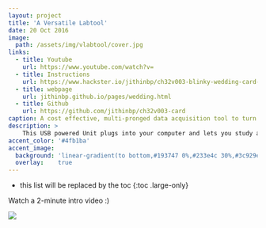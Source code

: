 ```yaml
---
layout: project
title: 'A Versatile Labtool'
date: 20 Oct 2016
image:  
  path: /assets/img/vlabtool/cover.jpg
links:
  - title: Youtube
    url: https://www.youtube.com/watch?v=
  - title: Instructions
    url: https://www.hackster.io/jithinbp/ch32v003-blinky-wedding-card-fc8f60
  - title: webpage
    url: jithinbp.github.io/pages/wedding.html
  - title: Github
    url: https://github.com/jithinbp/ch32v003-card
caption: A cost effective, multi-pronged data acquisition tool to turn your computer into a workbench for science and electronics experiments . Equipped with a Python Library and several Apps.
description: >
    This USB powered Unit plugs into your computer and lets you study a wide range of phenomena. The built in measurement capabilities include an oscilloscope, a frequency counter, and a  logic analyzer among other things. It also includes precise sine/triangle/square waveform generators, as well as several programmable voltage and current sources. Add-on boards, both wired as well as wireless, enable measurement of physical parameters ranging from acceleration and angular velocity, to luminous intensity and Passive Infrared. PC based software aggregates all the above and hosts innovative experiments.
accent_color: '#4fb1ba'
accent_image:
  background: 'linear-gradient(to bottom,#193747 0%,#233e4c 30%,#3c929e 50%,#d5d5d4 70%,#cdccc8 100%)'
  overlay:    true
---
```


* this list will be replaced by the toc
{:toc .large-only}

Watch a 2-minute intro video :)


![](/assets/img/card/card2.avif)

